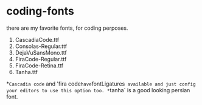 # coding-fonts
there are my favorite fonts, for coding perposes.
1. CascadiaCode.ttf
2. Consolas-Regular.ttf
3. DejaVuSansMono.ttf
4. FiraCode-Regular.ttf
5. FiraCode-Retina.ttf
6. Tanha.ttf

*`Cascadia code` and 'fira code` have `fontLigatures` available and just config your editors to use this option too.
*`tanha` is a good looking persian font.

